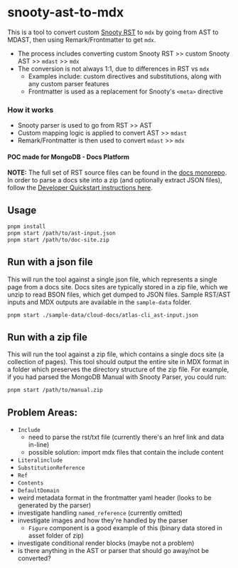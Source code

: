# snooty-ast-to-mdx

This is a tool to convert custom [Snooty RST](https://github.com/mongodb/snooty-parser) to `mdx` by going from AST to MDAST, then using Remark/Frontmatter to get `mdx`.

- The process includes converting custom Snooty RST >> custom Snooty AST >> `mdast` >> `mdx`
- The conversion is not always 1:1, due to differences in RST vs `mdx`
  - Examples include: custom directives and substitutions, along with any custom parser features
  - Frontmatter is used as a replacement for Snooty's `<meta>` directive

### How it works

- Snooty parser is used to go from RST >> AST
- Custom mapping logic is applied to convert AST >> `mdast`
- Remark/Frontmatter is then used to convert `mdast` >> `mdx`

#### POC made for MongoDB - Docs Platform

**NOTE:** The full set of RST source files can be found in the [docs monorepo](https://github.com/mongodb/docs). In order to parse a docs site into a zip (and optionally extract JSON files), follow the [Developer Quickstart instructions here](https://github.com/mongodb/snooty?tab=readme-ov-file#developer-quickstart).

## Usage

```bash
pnpm install
pnpm start /path/to/ast-input.json
pnpm start /path/to/doc-site.zip
```

## Run with a json file

This will run the tool against a single json file, which represents a single page from a docs site. Docs sites are typically stored in a zip file, which we unzip to read BSON files, which get dumped to JSON files. Sample RST/AST inputs and MDX outputs are available in the `sample-data` folder.

```bash
pnpm start ./sample-data/cloud-docs/atlas-cli_ast-input.json
```

## Run with a zip file

This will run the tool against a zip file, which contains a single docs site (a collection of pages). This tool should output the entire site in MDX format in a folder which preserves the directory structure of the zip file. For example, if you had parsed the MongoDB Manual with Snooty Parser, you could run:

```bash
pnpm start /path/to/manual.zip
```

## Problem Areas:
- `Include`
  - need to parse the rst/txt file (currently there's an href link and data in-line)
  - possible solution: import mdx files that contain the include content
- `Literalinclude`
- `SubstitutionReference`
- `Ref`
- `Contents`
- `DefaultDomain`
- weird metadata format in the frontmatter yaml header (looks to be generated by the parser)
- investigate handling `named_reference` (currently omitted)
- investigate images and how they're handled by the parser
  - `Figure` component is a good example of this (binary data stored in asset folder of zip)
- investigate conditional render blocks (maybe not a problem)
- is there anything in the AST or parser that should go away/not be converted?
